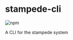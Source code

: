 # stampede-cli

![npm](https://img.shields.io/npm/v/stampede-cli?style=for-the-badge)

A CLI for the stampede system
